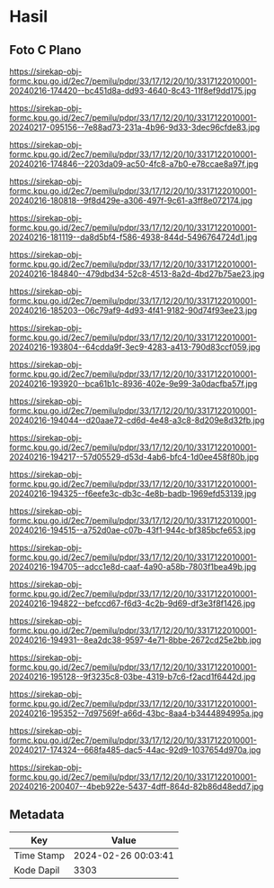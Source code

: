 # Hasil

## Foto C Plano

https://sirekap-obj-formc.kpu.go.id/2ec7/pemilu/pdpr/33/17/12/20/10/3317122010001-20240216-174420--bc451d8a-dd93-4640-8c43-11f8ef9dd175.jpg

https://sirekap-obj-formc.kpu.go.id/2ec7/pemilu/pdpr/33/17/12/20/10/3317122010001-20240217-095156--7e88ad73-231a-4b96-9d33-3dec96cfde83.jpg

https://sirekap-obj-formc.kpu.go.id/2ec7/pemilu/pdpr/33/17/12/20/10/3317122010001-20240216-174846--2203da09-ac50-4fc8-a7b0-e78ccae8a97f.jpg

https://sirekap-obj-formc.kpu.go.id/2ec7/pemilu/pdpr/33/17/12/20/10/3317122010001-20240216-180818--9f8d429e-a306-497f-9c61-a3ff8e072174.jpg

https://sirekap-obj-formc.kpu.go.id/2ec7/pemilu/pdpr/33/17/12/20/10/3317122010001-20240216-181119--da8d5bf4-f586-4938-844d-5496764724d1.jpg

https://sirekap-obj-formc.kpu.go.id/2ec7/pemilu/pdpr/33/17/12/20/10/3317122010001-20240216-184840--479dbd34-52c8-4513-8a2d-4bd27b75ae23.jpg

https://sirekap-obj-formc.kpu.go.id/2ec7/pemilu/pdpr/33/17/12/20/10/3317122010001-20240216-185203--06c79af9-4d93-4f41-9182-90d74f93ee23.jpg

https://sirekap-obj-formc.kpu.go.id/2ec7/pemilu/pdpr/33/17/12/20/10/3317122010001-20240216-193804--64cdda9f-3ec9-4283-a413-790d83ccf059.jpg

https://sirekap-obj-formc.kpu.go.id/2ec7/pemilu/pdpr/33/17/12/20/10/3317122010001-20240216-193920--bca61b1c-8936-402e-9e99-3a0dacfba57f.jpg

https://sirekap-obj-formc.kpu.go.id/2ec7/pemilu/pdpr/33/17/12/20/10/3317122010001-20240216-194044--d20aae72-cd6d-4e48-a3c8-8d209e8d32fb.jpg

https://sirekap-obj-formc.kpu.go.id/2ec7/pemilu/pdpr/33/17/12/20/10/3317122010001-20240216-194217--57d05529-d53d-4ab6-bfc4-1d0ee458f80b.jpg

https://sirekap-obj-formc.kpu.go.id/2ec7/pemilu/pdpr/33/17/12/20/10/3317122010001-20240216-194325--f6eefe3c-db3c-4e8b-badb-1969efd53139.jpg

https://sirekap-obj-formc.kpu.go.id/2ec7/pemilu/pdpr/33/17/12/20/10/3317122010001-20240216-194515--a752d0ae-c07b-43f1-944c-bf385bcfe653.jpg

https://sirekap-obj-formc.kpu.go.id/2ec7/pemilu/pdpr/33/17/12/20/10/3317122010001-20240216-194705--adcc1e8d-caaf-4a90-a58b-7803f1bea49b.jpg

https://sirekap-obj-formc.kpu.go.id/2ec7/pemilu/pdpr/33/17/12/20/10/3317122010001-20240216-194822--befccd67-f6d3-4c2b-9d69-df3e3f8f1426.jpg

https://sirekap-obj-formc.kpu.go.id/2ec7/pemilu/pdpr/33/17/12/20/10/3317122010001-20240216-194931--8ea2dc38-9597-4e71-8bbe-2672cd25e2bb.jpg

https://sirekap-obj-formc.kpu.go.id/2ec7/pemilu/pdpr/33/17/12/20/10/3317122010001-20240216-195128--9f3235c8-03be-4319-b7c6-f2acd1f6442d.jpg

https://sirekap-obj-formc.kpu.go.id/2ec7/pemilu/pdpr/33/17/12/20/10/3317122010001-20240216-195352--7d97569f-a66d-43bc-8aa4-b3444894995a.jpg

https://sirekap-obj-formc.kpu.go.id/2ec7/pemilu/pdpr/33/17/12/20/10/3317122010001-20240217-174324--668fa485-dac5-44ac-92d9-1037654d970a.jpg

https://sirekap-obj-formc.kpu.go.id/2ec7/pemilu/pdpr/33/17/12/20/10/3317122010001-20240216-200407--4beb922e-5437-4dff-864d-82b86d48edd7.jpg


## Metadata

| Key        | Value               |
| ---------- | ------------------- |
| Time Stamp | 2024-02-26 00:03:41 |
| Kode Dapil | 3303                |



